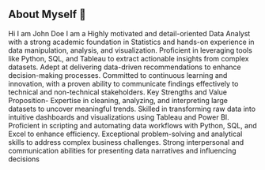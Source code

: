 ## About Myself 👋
Hi I am John Doe
I am a Highly motivated and detail-oriented Data Analyst with a strong academic foundation in Statistics 
and hands-on experience in data manipulation, analysis, and visualization. Proficient in leveraging 
tools like Python, SQL, and Tableau to extract actionable insights from complex datasets. Adept at 
delivering data-driven recommendations to enhance decision-making processes. Committed to continuous 
learning and innovation, with a proven ability to communicate findings effectively to technical and 
non-technical stakeholders.
Key Strengths and Value Proposition- 
Expertise in cleaning, analyzing, and interpreting large datasets to uncover meaningful trends.
Skilled in transforming raw data into intuitive dashboards and visualizations using Tableau and Power BI.
Proficient in scripting and automating data workflows with Python, SQL, and Excel to enhance
 efficiency.
 Exceptional problem-solving and analytical skills to address complex business challenges.
 Strong interpersonal and communication abilities for presenting data narratives and influencing decisions

